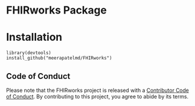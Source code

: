 # FHIRworks Package  

# Installation  

```  
library(devtools)
install_github("meerapatelmd/FHIRworks")
```  

## Code of Conduct

Please note that the FHIRworks project is released with a [Contributor Code of Conduct](https://contributor-covenant.org/version/2/0/CODE_OF_CONDUCT.html). By contributing to this project, you agree to abide by its terms.
